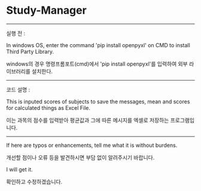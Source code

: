 # Study-Manager
-----

실행 전 :

In windows OS, enter the command 'pip install openpyxl' on CMD to install Third Party Library.

windows의 경우 명령프롬포트(cmd)에서 'pip install openpyxl'를 입력하여 외부 라이브러리를 설치한다.

-----

코드 설명 : 

This is inputed scores of subjects to save the messages, mean and scores for calculated things as Excel File.

이는 과목의 점수를 입력받아 평균값과 그에 따른 메시지를 엑셀로 저장하는 프로그램입니다.


-----

If here are typos or enhancements, tell me what it is without burdens.

개선할 점이나 오류 등을 발견하시면 부담 없이 알려주시기 바랍니다.


I will get it.

확인하고 수정하겠습니다.
